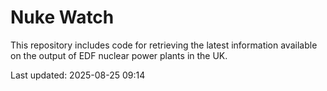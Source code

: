 # Nuke Watch

This repository includes code for retrieving the latest information available on the output of EDF nuclear power plants in the UK.

Last updated: 2025-08-25 09:14